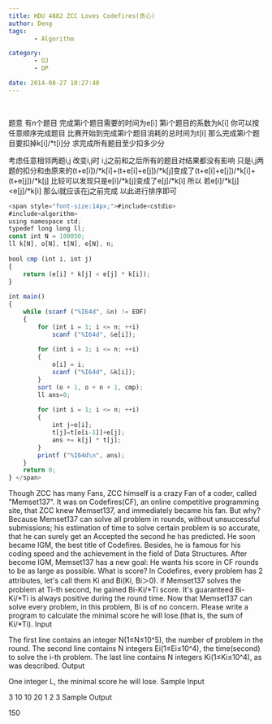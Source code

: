 ```yaml
---
title: HDU 4882 ZCC Loves Codefires(贪心)
author: Deng
tags: 
       - Algorithm

category: 
       - OJ
       - DP

date: 2014-08-27 10:27:40
---
```

﻿﻿

题意 有n个题目 完成第i个题目需要的时间为e[i] 第i个题目的系数为k[i] 你可以按任意顺序完成题目 比赛开始到完成第i个题目消耗的总时间为t[i] 那么完成第i个题目要扣掉k[i]/*t[i]分 求完成所有题目至少扣多少分

考虑任意相邻两题i,j 改变i,j时 i,j之前和之后所有的题目对结果都没有影响 只是i,j两题的扣分和由原来的(t+e[i])/*k[i]+(t+e[i]+e[j])/*k[j]变成了(t+e[i]+e[j])/*k[i]+(t+e[j])/*k[j]
比较可以发现只是e[i]/*k[j]变成了e[j]/*k[i] 所以 若e[i]/*k[j]<e[j]/*k[i] 那么i就应该在j之前完成 以此进行排序即可

```js 
<span style="font-size:14px;">#include<cstdio>  
#include<algorithm>  
using namespace std;  
typedef long long ll;  
const int N = 100050;  
ll k[N], o[N], t[N], e[N], n;  
  
bool cmp (int i, int j)  
{  
    return (e[i] * k[j] < e[j] * k[i]);  
}  
  
int main()  
{  
    while (scanf ("%I64d", &n) != EOF)  
    {  
        for (int i = 1; i <= n; ++i)  
            scanf ("%I64d", &e[i]);  
  
        for (int i = 1; i <= n; ++i)  
        {  
            o[i] = i;  
            scanf ("%I64d", &k[i]);  
        }  
        sort (o + 1, o + n + 1, cmp);  
        ll ans=0;  
  
        for (int i = 1; i <= n; ++i)  
        {  
            int j=o[i];  
            t[j]=t[o[i-1]]+e[j];  
            ans += k[j] * t[j];  
        }  
        printf ("%I64d\n", ans);  
    }  
    return 0;  
} </span>
```

Though ZCC has many Fans, ZCC himself is a crazy Fan of a coder, called "Memset137".
It was on Codefires(CF), an online competitive programming site, that ZCC knew Memset137, and immediately became his fan.
But why?
Because Memset137 can solve all problem in rounds, without unsuccessful submissions; his estimation of time to solve certain problem is so accurate, that he can surely get an Accepted the second he has predicted. He soon became IGM, the best title of Codefires. Besides, he is famous for his coding speed and the achievement in the field of Data Structures.
After become IGM, Memset137 has a new goal: He wants his score in CF rounds to be as large as possible.
What is score? In Codefires, every problem has 2 attributes, let's call them Ki and Bi(Ki, Bi＞0). if Memset137 solves the problem at Ti-th second, he gained Bi-Ki/*Ti score. It's guaranteed Bi-Ki/*Ti is always positive during the round time.
Now that Memset137 can solve every problem, in this problem, Bi is of no concern. Please write a program to calculate the minimal score he will lose.(that is, the sum of Ki/*Ti).
Input

The first line contains an integer N(1≤N≤10^5), the number of problem in the round.
The second line contains N integers Ei(1≤Ei≤10^4), the time(second) to solve the i-th problem.
The last line contains N integers Ki(1≤Ki≤10^4), as was described.
Output

One integer L, the minimal score he will lose.
Sample Input

3 10 10 20 1 2 3
Sample Output

150
